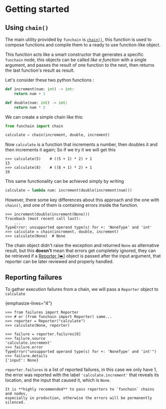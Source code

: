 # Getting started

## Using ``chain()``
The main utility provided by `funchain` is [``chain()``](#funchain.chain),
this function is used to compose functions and compile them to a ready 
to use function-like object.

This function acts like a smart constructor that generates a specific `funchain` node,
this objects can be called _like a function_ with a single argument, and passes the
result of one function to the next, then returns the last function's result as result.

Let's consider these two python functions :

````python
def increment(num: int) -> int:
    return num + 1

def double(num: int) -> int:
    return num * 2
````

We can create a simple chain like this:

````python
from funchain import chain

calculate = chain(increment, double, increment)
````

Now ``calculate`` is a function that increments a number, then doubles it and then increments
it again; So if we try it we will get this

````pycon
>>> calculate(5)    # ((5 + 1) * 2) + 1
13
>>> calculate(8)    # ((8 + 1) * 2) + 1
19
````

This same functionality can be achieved simply by writing
````python
calculate = lambda num: increment(double(increment(num)))
````
However, there some key differences about this approach and the 
one with ``chain()``, and one of them is containing errors inside the function.

````pycon
>>> increment(double(increment(None)))
Traceback (most recent call last):
    ...
TypeError: unsupported operand type(s) for +: 'NoneType' and 'int'
>>> calculate = chain(increment, double, increment)
>>> calculate(None)  # None

````
The chain object didn't raise the exception and returned ``None`` as alternative result,
but this **doesn't** mean that errors get completely ignored,
they can be retrieved if a <a href="https://failures.readthedocs.io/en/latest/api_ref.html#failures.Reporter" target="_blank">Reporter [⮩]</a>
object is passed after the input argument, that reporter can be later reviewed and properly handled.

## Reporting failures
To gather execution failures from a chain, we will pass a ``Reporter`` object to ``calculate``

{emphasize-lines="4"}
````pycon
>>> from failures import Reporter
>>> # or (from funchain import Reporter) same...
>>> reporter = Reporter("calculate")
>>> calculate(None, reporter)

>>> failure = reporter.failures[0]
>>> failure.source
'calculate.increment'
>>> failure.error
TypeError("unsupported operand type(s) for +: 'NoneType' and 'int'")
>>> failure.details
{'input': None}
````
``reporter.failures`` is a list of reported failures, in this case we only have 1,
the error was reported with the label ``'calculate.increment'`` that reveals its location,
and the input that caused it, which is ``None``.

```{important}
It is **highly recommended** to pass reporters to `funchain` chains and nodes,
especially in production, otherwise the errors will be permanently silenced.
```